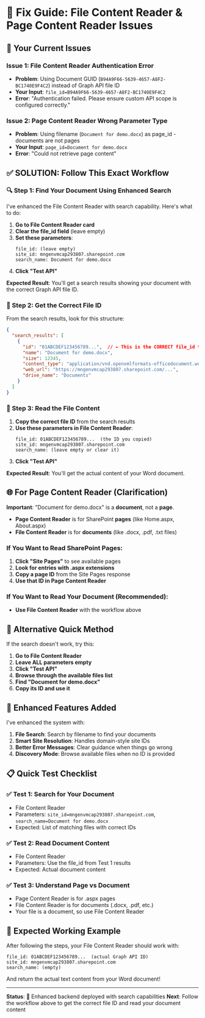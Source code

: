 # 🔧 Fix Guide: File Content Reader & Page Content Reader Issues

## 🎯 **Your Current Issues**

### **Issue 1: File Content Reader Authentication Error**
- **Problem**: Using Document GUID (`B94A9F66-5639-4657-A8F2-BC1740E9F4C2`) instead of Graph API file ID
- **Your Input**: `file_id=B94A9F66-5639-4657-A8F2-BC1740E9F4C2`
- **Error**: "Authentication failed. Please ensure custom API scope is configured correctly."

### **Issue 2: Page Content Reader Wrong Parameter Type**
- **Problem**: Using filename (`Document for demo.docx`) as page_id - documents are not pages
- **Your Input**: `page_id=Document for demo.docx`
- **Error**: "Could not retrieve page content"

## ✅ **SOLUTION: Follow This Exact Workflow**

### **🔍 Step 1: Find Your Document Using Enhanced Search**

I've enhanced the File Content Reader with search capability. Here's what to do:

1. **Go to File Content Reader card**
2. **Clear the file_id field** (leave empty)
3. **Set these parameters**:
   ```
   file_id: (leave empty)
   site_id: mngenvmcap293807.sharepoint.com
   search_name: Document for demo.docx
   ```
4. **Click "Test API"**

**Expected Result**: You'll get a search results showing your document with the correct Graph API file ID.

### **🎯 Step 2: Get the Correct File ID**

From the search results, look for this structure:
```json
{
  "search_results": [
    {
      "id": "01ABCDEF123456789...",  // ← This is the CORRECT file_id to use
      "name": "Document for demo.docx",
      "size": 12345,
      "content_type": "application/vnd.openxmlformats-officedocument.wordprocessingml.document",
      "web_url": "https://mngenvmcap293807.sharepoint.com/...",
      "drive_name": "Documents"
    }
  ]
}
```

### **📄 Step 3: Read the File Content**

1. **Copy the correct file ID** from the search results
2. **Use these parameters in File Content Reader**:
   ```
   file_id: 01ABCDEF123456789...  (the ID you copied)
   site_id: mngenvmcap293807.sharepoint.com
   search_name: (leave empty or clear it)
   ```
3. **Click "Test API"**

**Expected Result**: You'll get the actual content of your Word document.

## 🌐 **For Page Content Reader (Clarification)**

**Important**: "Document for demo.docx" is a **document**, not a **page**. 

- **Page Content Reader** is for SharePoint **pages** (like Home.aspx, About.aspx)
- **File Content Reader** is for **documents** (like .docx, .pdf, .txt files)

### **If You Want to Read SharePoint Pages**:
1. **Click "Site Pages"** to see available pages
2. **Look for entries with .aspx extensions**
3. **Copy a page ID** from the Site Pages response
4. **Use that ID in Page Content Reader**

### **If You Want to Read Your Document** (Recommended):
- **Use File Content Reader** with the workflow above

## 🚀 **Alternative Quick Method**

If the search doesn't work, try this:

1. **Go to File Content Reader**
2. **Leave ALL parameters empty**
3. **Click "Test API"**
4. **Browse through the available files list**
5. **Find "Document for demo.docx"**
6. **Copy its ID and use it**

## 🔧 **Enhanced Features Added**

I've enhanced the system with:

1. **File Search**: Search by filename to find your documents
2. **Smart Site Resolution**: Handles domain-style site IDs
3. **Better Error Messages**: Clear guidance when things go wrong
4. **Discovery Mode**: Browse available files when no ID is provided

## 📋 **Quick Test Checklist**

### ✅ **Test 1: Search for Your Document**
- File Content Reader
- Parameters: `site_id=mngenvmcap293807.sharepoint.com`, `search_name=Document for demo.docx`
- Expected: List of matching files with correct IDs

### ✅ **Test 2: Read Document Content**
- File Content Reader  
- Parameters: Use the file_id from Test 1 results
- Expected: Actual document content

### ✅ **Test 3: Understand Page vs Document**
- Page Content Reader is for .aspx pages
- File Content Reader is for documents (.docx, .pdf, etc.)
- Your file is a document, so use File Content Reader

## 🎯 **Expected Working Example**

After following the steps, your File Content Reader should work with:
```
file_id: 01ABCDEF123456789...  (actual Graph API ID)
site_id: mngenvmcap293807.sharepoint.com
search_name: (empty)
```

And return the actual text content from your Word document!

---

**Status**: 🚀 Enhanced backend deployed with search capabilities
**Next**: Follow the workflow above to get the correct file ID and read your document content
